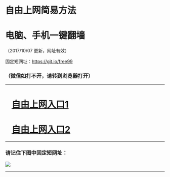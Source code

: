 ﻿# 自由上网简易方法

# 电脑、手机一键翻墙

（2017/10/07 更新，网址有效）

固定短网址：https://git.io/free99

### （微信如打不开，请转到浏览器打开）


***





# &nbsp;&nbsp; <a href="http://ft2724114460.fwq-tz-1001.info/fwqtz01.html?t=100700126463 " target="_blank">自由上网入口1</a>
# &nbsp;&nbsp; <a href="http://ft1099928825.fwq-tz-1002.info/fwqtz02.html?t=100700132689 " target="_blank">自由上网入口2</a>
***

### 请记住下图中固定短网址：

<img src="https://s3-us-west-2.amazonaws.com/fwq-1001/yjfq-20170905okok.png" /> 


***

